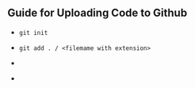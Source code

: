 ## Guide for Uploading Code to Github 

* ```git init```

* ```git add . / <filemame with extension>```

* ```git commit -m "<committed message>"

* ```git com